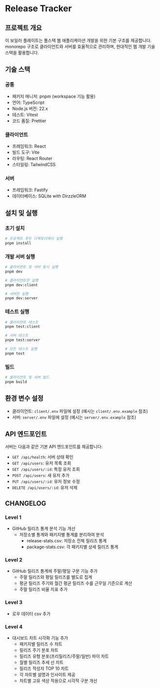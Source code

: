 # Release Tracker

## 프로젝트 개요

이 보일러 플레이트는 풀스택 웹 애플리케이션 개발을 위한 기본 구조를 제공합니다. monorepo 구조로 클라이언트와 서버를 효율적으로 관리하며, 현대적인 웹 개발 기술 스택을 활용합니다.

## 기술 스택

### 공통

- 패키지 매니저: pnpm (workspace 기능 활용)
- 언어: TypeScript
- Node.js 버전: 22.x
- 테스트: Vitest
- 코드 품질: Prettier

### 클라이언트

- 프레임워크: React
- 빌드 도구: Vite
- 라우팅: React Router
- 스타일링: TailwindCSS

### 서버

- 프레임워크: Fastify
- 데이터베이스: SQLite with DirzzleORM

## 설치 및 실행

### 초기 설치

```bash
# 프로젝트 루트 디렉토리에서 실행
pnpm install
```

### 개발 서버 실행

```bash
# 클라이언트 및 서버 동시 실행
pnpm dev

# 클라이언트만 실행
pnpm dev:client

# 서버만 실행
pnpm dev:server
```

### 테스트 실행

```bash
# 클라이언트 테스트
pnpm test:client

# 서버 테스트
pnpm test:server

# 모든 테스트 실행
pnpm test
```

### 빌드

```bash
# 클라이언트 및 서버 빌드
pnpm build
```

## 환경 변수 설정

- 클라이언트: `client/.env` 파일에 설정 (예시는 `client/.env.example` 참조)
- 서버: `server/.env` 파일에 설정 (예시는 `server/.env.example` 참조)

## API 엔드포인트

서버는 다음과 같은 기본 API 엔드포인트를 제공합니다:

- `GET /api/health`: 서버 상태 확인
- `GET /api/users`: 유저 목록 조회
- `GET /api/users/:id`: 특정 유저 조회
- `POST /api/users`: 새 유저 추가
- `PUT /api/users/:id`: 유저 정보 수정
- `DELETE /api/users/:id`: 유저 삭제

## CHANGELOG

### Level 1
- GitHub 릴리즈 통계 분석 기능 개선
  - 저장소별 통계와 패키지별 통계를 분리하여 분석
    - release-stats.csv: 저장소 전체 릴리즈 통계
    - package-stats.csv: 각 패키지별 상세 릴리즈 통계

### Level 2
- GitHub 릴리즈 통계에 주말/평일 구분 기능 추가
  - 주말 릴리즈와 평일 릴리즈를 별도로 집계
  - 평균 릴리즈 주기와 월간 평균 릴리즈 수를 근무일 기준으로 계산
  - 주말 릴리즈 비율 지표 추가

### Level 3
- 로우 데이터 csv 추가

### Level 4
- 대시보드 차트 시각화 기능 추가
  - 패키지별 릴리즈 수 차트
  - 릴리즈 주기 분포 차트
  - 릴리즈 유형 분포(프리릴리즈/주말/일반) 파이 차트
  - 월별 릴리즈 추세 선 차트
  - 릴리즈 작성자 TOP 10 차트
  - 각 차트별 설명과 인사이트 제공
  - 차트별 고유 색상 적용으로 시각적 구분 개선